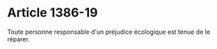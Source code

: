 # Article 1386-19

<p>Toute personne responsable d'un préjudice écologique est tenue de le réparer. </p>
